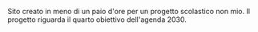 Sito creato in meno di un paio d'ore per un progetto scolastico non mio. Il progetto riguarda il quarto obiettivo dell'agenda 2030.
